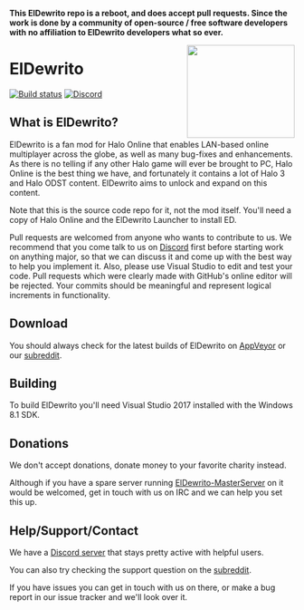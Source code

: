 **This ElDewrito repo is a reboot, and does accept pull requests. Since the work is done by a community of open-source / free software developers with no affiliation to ElDewrito developers what so ever.**

<img src="http://i.imgur.com/IkTrjna.png" width="190" height="164" align="right"/>

# ElDewrito
[![Build status](https://ci.appveyor.com/api/projects/status/28giwda3p8wv65a8/branch/master?svg=true)](https://ci.appveyor.com/project/danger89/eldorito/branch/master)
[![Discord](https://img.shields.io/discord/84694847729963008.svg)](https://discord.gg/0TKY0SDEUHAWL4sG)

## What is ElDewrito?
ElDewrito is a fan mod for Halo Online that enables LAN-based online multiplayer across the globe, as well as many bug-fixes and enhancements. As there is no telling if any other Halo game will ever be brought to PC, Halo Online is the best thing we have, and fortunately it contains a lot of Halo 3 and Halo ODST content. ElDewrito aims to unlock and expand on this content.

Note that this is the source code repo for it, not the mod itself. You'll need a copy of Halo Online and the ElDewrito Launcher to install ED.

Pull requests are welcomed from anyone who wants to contribute to us. We recommend that you come talk to us on [Discord](https://discord.gg/0TKY0SDEUHAWL4sG) first before starting work on anything major, so that we can discuss it and come up with the best way to help you implement it. Also, please use Visual Studio to edit and test your code. Pull requests which were clearly made with GitHub's online editor will be rejected. Your commits should be meaningful and represent logical increments in functionality.

## Download
You should always check for the latest builds of ElDewrito on [AppVeyor](https://ci.appveyor.com/project/medsouz/eldorito/branch/master/artifacts) or our [subreddit](https://www.reddit.com/r/HaloOnline/).

## Building
To build ElDewrito you'll need Visual Studio 2017 installed with the Windows 8.1 SDK.

## Donations
We don't accept donations, donate money to your favorite charity instead.

Although if you have a spare server running [ElDewrito-MasterServer](https://github.com/ElDewrito/ElDewrito-MasterServer) on it would be welcomed, get in touch with us on IRC and we can help you set this up.

## Help/Support/Contact
We have a [Discord server](https://discord.gg/0TKY0SDEUHAWL4sG) that stays pretty active with helpful users.

You can also try checking the support question on the [subreddit](https://www.reddit.com/r/HaloOnline/).

If you have issues you can get in touch with us on there, or make a bug report in our issue tracker and we'll look over it.
